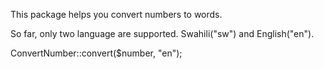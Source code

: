 This package helps you convert numbers to words.

So far, only two language are supported. Swahili("sw") and English("en").

ConvertNumber::convert($number, "en");